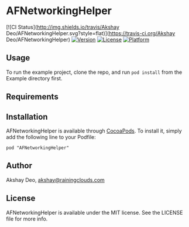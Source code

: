 # AFNetworkingHelper

[![CI Status](http://img.shields.io/travis/Akshay Deo/AFNetworkingHelper.svg?style=flat)](https://travis-ci.org/Akshay Deo/AFNetworkingHelper)
[![Version](https://img.shields.io/cocoapods/v/AFNetworkingHelper.svg?style=flat)](http://cocoadocs.org/docsets/AFNetworkingHelper)
[![License](https://img.shields.io/cocoapods/l/AFNetworkingHelper.svg?style=flat)](http://cocoadocs.org/docsets/AFNetworkingHelper)
[![Platform](https://img.shields.io/cocoapods/p/AFNetworkingHelper.svg?style=flat)](http://cocoadocs.org/docsets/AFNetworkingHelper)

## Usage

To run the example project, clone the repo, and run `pod install` from the Example directory first.

## Requirements

## Installation

AFNetworkingHelper is available through [CocoaPods](http://cocoapods.org). To install
it, simply add the following line to your Podfile:

    pod "AFNetworkingHelper"

## Author

Akshay Deo, akshay@rainingclouds.com

## License

AFNetworkingHelper is available under the MIT license. See the LICENSE file for more info.

